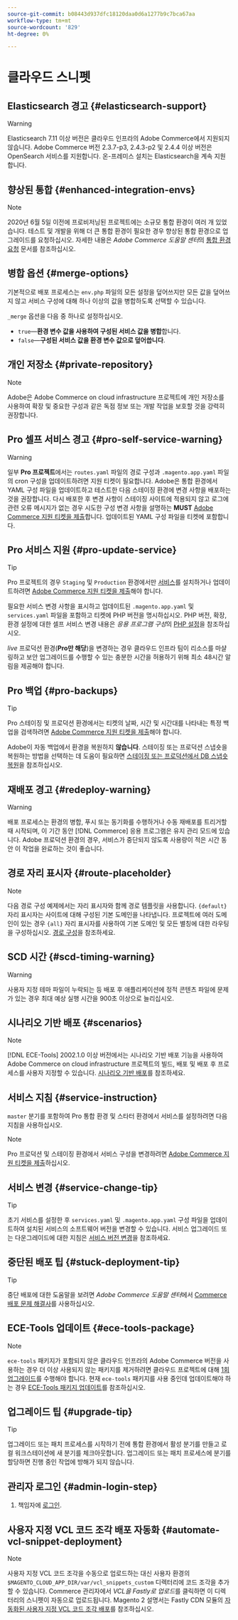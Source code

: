 ```yaml
---
source-git-commit: b08443d937dfc18120daa0d6a1277b9c7bca67aa
workflow-type: tm+mt
source-wordcount: '829'
ht-degree: 0%

---
```

# 클라우드 스니펫

## Elasticsearch 경고 {#elasticsearch-support}

>[!WARNING]
>
>Elasticsearch 7.11 이상 버전은 클라우드 인프라의 Adobe Commerce에서 지원되지 않습니다. Adobe Commerce 버전 2.3.7-p3, 2.4.3-p2 및 2.4.4 이상 버전은 OpenSearch 서비스를 지원합니다. 온-프레미스 설치는 Elasticsearch을 계속 지원합니다.

## 향상된 통합 {#enhanced-integration-envs}

>[!NOTE]
>
>2020년 6월 5일 이전에 프로비저닝된 프로젝트에는 소규모 통합 환경이 여러 개 있었습니다. 테스트 및 개발을 위해 더 큰 통합 환경이 필요한 경우 향상된 통합 환경으로 업그레이드를 요청하십시오. 자세한 내용은 _Adobe Commerce 도움말 센터_&#x200B;의 [통합 환경 요청](https://experienceleague.adobe.com/docs/commerce-knowledge-base/kb/announcements/commerce-announcements/integration-environment-enhancement-request-pro-and-starter.html) 문서를 참조하십시오.

## 병합 옵션 {#merge-options}

기본적으로 배포 프로세스는 `env.php` 파일의 모든 설정을 덮어쓰지만 모든 값을 덮어쓰지 않고 서비스 구성에 대해 하나 이상의 값을 병합하도록 선택할 수 있습니다.

`_merge` 옵션을 다음 중 하나로 설정하십시오.

- `true`—**환경 변수 값을 사용하여 구성된 서비스 값을 병합**&#x200B;합니다.
- `false`—**구성된 서비스 값을 환경 변수 값으로 덮어씁니다**.

## 개인 저장소 {#private-repository}

>[!NOTE]
>
>Adobe은 Adobe Commerce on cloud infrastructure 프로젝트에 개인 저장소를 사용하여 확장 및 중요한 구성과 같은 독점 정보 또는 개발 작업을 보호할 것을 강력히 권장합니다.

## Pro 셀프 서비스 경고 {#pro-self-service-warning}

>[!WARNING]
>
>일부 **Pro 프로젝트**&#x200B;에서는 `routes.yaml` 파일의 경로 구성과 `.magento.app.yaml` 파일의 cron 구성을 업데이트하려면 지원 티켓이 필요합니다. Adobe은 통합 환경에서 YAML 구성 파일을 업데이트하고 테스트한 다음 스테이징 환경에 변경 사항을 배포하는 것을 권장합니다. 다시 배포한 후 변경 사항이 스테이징 사이트에 적용되지 않고 로그에 관련 오류 메시지가 없는 경우 시도한 구성 변경 사항을 설명하는 **MUST** [Adobe Commerce 지원 티켓을 제출](https://experienceleague.adobe.com/docs/commerce-knowledge-base/kb/help-center-guide/magento-help-center-user-guide.html#submit-ticket)합니다. 업데이트된 YAML 구성 파일을 티켓에 포함합니다.

## Pro 서비스 지원 {#pro-update-service}

>[!TIP]
>Pro 프로젝트의 경우 `Staging` 및 `Production` 환경에서만 [서비스](https://experienceleague.adobe.com/docs/commerce-cloud-service/user-guide/configure/service/services-yaml.html)를 설치하거나 업데이트하려면 [Adobe Commerce 지원 티켓을 제출](https://experienceleague.adobe.com/docs/commerce-knowledge-base/kb/help-center-guide/magento-help-center-user-guide.html#submit-ticket)해야 합니다.
>
>필요한 서비스 변경 사항을 표시하고 업데이트된 `.magento.app.yaml` 및 `services.yaml` 파일을 포함하고 티켓에 PHP 버전을 명시하십시오. PHP 버전, 확장, 환경 설정에 대한 셀프 서비스 변경 내용은 _응용 프로그램 구성_&#x200B;의 [PHP 설정](https://experienceleague.adobe.com/docs/commerce-cloud-service/user-guide/configure/app/php-settings.html)을 참조하십시오.
>
>_live_ 프로덕션 환경(**Pro만 해당**)을 변경하는 경우 클라우드 인프라 팀이 리소스를 마샬링하고 보안 업그레이드를 수행할 수 있는 충분한 시간을 허용하기 위해 최소 48시간 알림을 제공해야 합니다.

## Pro 백업 {#pro-backups}

>[!TIP]
>
>Pro 스테이징 및 프로덕션 환경에서는 티켓의 날짜, 시간 및 시간대를 나타내는 특정 백업을 검색하려면 [Adobe Commerce 지원 티켓을 제출](https://experienceleague.adobe.com/docs/commerce-knowledge-base/kb/help-center-guide/magento-help-center-user-guide.html#submit-ticket)해야 합니다.
>
>Adobe이 자동 백업에서 환경을 복원하지 **않습니다**. 스테이징 또는 프로덕션 스냅숏을 복원하는 방법을 선택하는 데 도움이 필요하면 [스테이징 또는 프로덕션에서 DB 스냅숏 복원](https://experienceleague.adobe.com/docs/commerce-knowledge-base/kb/how-to/restore-a-db-snapshot-from-staging-or-production.html)을 참조하십시오.

## 재배포 경고 {#redeploy-warning}

>[!WARNING]
>
>배포 프로세스는 환경의 병합, 푸시 또는 동기화를 수행하거나 수동 재배포를 트리거할 때 시작되며, 이 기간 동안 [!DNL Commerce] 응용 프로그램은 유지 관리 모드에 있습니다. Adobe 프로덕션 환경의 경우, 서비스가 중단되지 않도록 사용량이 적은 시간 동안 이 작업을 완료하는 것이 좋습니다.

## 경로 자리 표시자 {#route-placeholder}

>[!NOTE]
>
>다음 경로 구성 예제에서는 자리 표시자와 함께 경로 템플릿을 사용합니다. `{default}` 자리 표시자는 사이트에 대해 구성된 기본 도메인을 나타냅니다. 프로젝트에 여러 도메인이 있는 경우 `{all}` 자리 표시자를 사용하여 기본 도메인 및 모든 별칭에 대한 라우팅을 구성하십시오. [경로 구성](/help/cloud-guide/routes/routes-yaml.md)을 참조하세요.

## SCD 시간 {#scd-timing-warning}

>[!WARNING]
>
>사용자 지정 테마 파일이 누락되는 등 배포 후 애플리케이션에 정적 콘텐츠 파일에 문제가 있는 경우 최대 예상 실행 시간을 900초 이상으로 늘리십시오.

## 시나리오 기반 배포 {#scenarios}

>[!NOTE]
>
>[!DNL ECE-Tools] 2002.1.0 이상 버전에서는 시나리오 기반 배포 기능을 사용하여 Adobe Commerce on cloud infrastructure 프로젝트의 빌드, 배포 및 배포 후 프로세스를 사용자 지정할 수 있습니다. [시나리오 기반 배포](/help/cloud-guide/deploy/scenario-based.md)를 참조하세요.

## 서비스 지침 {#service-instruction}

`master` 분기를 포함하여 Pro 통합 환경 및 스타터 환경에서 서비스를 설정하려면 다음 지침을 사용하십시오.

>[!NOTE]
>
>Pro 프로덕션 및 스테이징 환경에서 서비스 구성을 변경하려면 [Adobe Commerce 지원 티켓을 제출](https://experienceleague.adobe.com/docs/commerce-knowledge-base/kb/help-center-guide/magento-help-center-user-guide.html#submit-ticket)하십시오.

## 서비스 변경 {#service-change-tip}

>[!TIP]
>
>초기 서비스를 설정한 후 `services.yaml` 및 `.magento.app.yaml` 구성 파일을 업데이트하여 설치된 서비스의 소프트웨어 버전을 변경할 수 있습니다. 서비스 업그레이드 또는 다운그레이드에 대한 지침은 [서비스 버전 변경](/help/cloud-guide/services/services-yaml.md#change-service-version)을 참조하세요.

## 중단된 배포 팁 {#stuck-deployment-tip}

>[!TIP]
>
>중단 배포에 대한 도움말을 보려면 _Adobe Commerce 도움말 센터_&#x200B;에서 [Commerce 배포 문제 해결사](https://experienceleague.adobe.com/docs/commerce-knowledge-base/kb/troubleshooting/deployment/magento-deployment-troubleshooter.html)를 사용하십시오.

## ECE-Tools 업데이트 {#ece-tools-package}

>[!NOTE]
>
>`ece-tools` 패키지가 포함되지 않은 클라우드 인프라의 Adobe Commerce 버전을 사용하는 경우 더 이상 사용되지 않는 패키지를 제거하려면 클라우드 프로젝트에 대해 [1회 업그레이드](/help/cloud-guide/dev-tools/install-package.md)를 수행해야 합니다. 현재 `ece-tools` 패키지를 사용 중인데 업데이트해야 하는 경우 [ECE-Tools 패키지 업데이트](/help/cloud-guide/dev-tools/update-package.md)를 참조하십시오.

## 업그레이드 팁 {#upgrade-tip}

>[!TIP]
>
>업그레이드 또는 패치 프로세스를 시작하기 전에 통합 환경에서 활성 분기를 만들고 로컬 워크스테이션에 새 분기를 체크아웃합니다. 업그레이드 또는 패치 프로세스에 분기를 할당하면 진행 중인 작업에 방해가 되지 않습니다.

<!-- Fastly-related snippets begin -->

## 관리자 로그인 {#admin-login-step}

1. 책임자에 [로그인](/help/get-started/onboarding.md#access-your-admin-panel).

## 사용자 지정 VCL 코드 조각 배포 자동화 {#automate-vcl-snippet-deployment}

>[!NOTE]
>
>사용자 지정 VCL 코드 조각을 수동으로 업로드하는 대신 사용자 환경의 `$MAGENTO_CLOUD_APP_DIR/var/vcl_snippets_custom` 디렉터리에 코드 조각을 추가할 수 있습니다. Commerce 관리자에서 _VCL을 Fastly로 업로드_&#x200B;를 클릭하면 이 디렉터리의 스니펫이 자동으로 업로드됩니다. Magento 2 설명서는 Fastly CDN 모듈의 [자동화된 사용자 지정 VCL 코드 조각 배포](https://github.com/fastly/fastly-magento2/blob/master/Documentation/Guides/CUSTOM-VCL-SNIPPETS.md#automated-custom-vcl-snippets-deployment)를 참조하십시오.

<!-- Fastly-related snippets end -->

